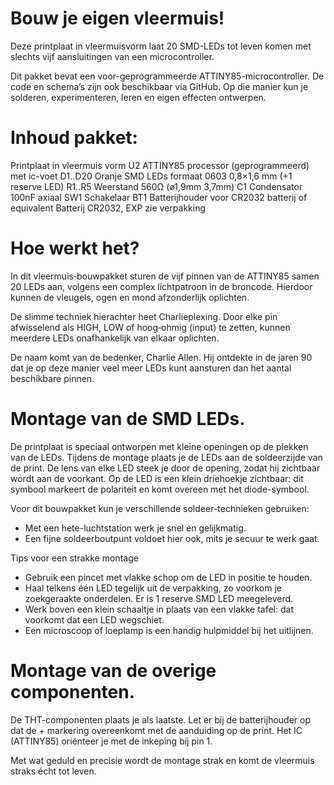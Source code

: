 # Bouw je eigen vleermuis!

Deze printplaat in vleermuisvorm laat 20 SMD-LEDs tot leven komen met slechts vijf aansluitingen van een microcontroller.

Dit pakket bevat een voor-geprogrammeerde ATTINY85-microcontroller. De code en schema’s zijn ook beschikbaar via GitHub. Op die manier kun je solderen, experimenteren, leren en eigen effecten ontwerpen.

# Inhoud pakket:

Printplaat in vleermuis vorm
U2 	ATTINY85 processor (geprogrammeerd) met ic-voet
D1..D20 	Oranje SMD LEDs formaat 0603 0,8×1,6 mm (+1 reserve LED)
R1..R5 	Weerstand 560Ω (ø1,9mm 3,7mm)
C1 	Condensator 100nF axiaal
SW1	Schakelaar
BT1	Batterijhouder voor CR2032 batterij of equivalent
Batterij 	CR2032, EXP zie verpakking

# Hoe werkt het?

In dit vleermuis‑bouwpakket sturen de vijf pinnen van de ATTINY85 samen 20 LEDs aan, volgens een complex lichtpatroon in de broncode. Hierdoor kunnen de vleugels, ogen en mond afzonderlijk oplichten. 

De slimme techniek hierachter heet Charlieplexing. Door elke pin afwisselend als HIGH, LOW of hoog‑ohmig (input) te zetten, kunnen meerdere LEDs onafhankelijk van elkaar oplichten. 

De naam komt van de bedenker, Charlie Allen. Hij ontdekte in de jaren 90 dat je op deze manier veel meer LEDs kunt aansturen dan het aantal beschikbare pinnen.

# Montage van de SMD LEDs.

De printplaat is speciaal ontworpen met kleine openingen op de plekken van de LEDs. Tijdens de montage plaats je de LEDs aan de soldeerzijde van de print. De lens van elke LED steek je door de opening, zodat hij zichtbaar wordt aan de voorkant. Op de LED is een klein driehoekje zichtbaar: dit symbool markeert de polariteit en komt overeen met het diode-symbool.

Voor dit bouwpakket kun je verschillende soldeer-technieken gebruiken:
- Met een hete-luchtstation werk je snel en gelijkmatig.
- Een fijne soldeerboutpunt voldoet hier ook, mits je secuur te werk gaat.

Tips voor een strakke montage
- Gebruik een pincet met vlakke schop om de LED in positie te houden.
- Haal telkens één LED tegelijk uit de verpakking, zo voorkom je zoekgeraakte onderdelen. Er is 1 reserve SMD LED meegeleverd.
- Werk boven een klein schaaltje in plaats van een vlakke tafel: dat voorkomt dat een LED wegschiet.
- Een microscoop of loeplamp is een handig hulpmiddel bij het uitlijnen.

# Montage van de overige componenten.

De THT-componenten plaats je als laatste. Let er bij de batterijhouder op dat de + markering overeenkomt met de aanduiding op de print. Het IC (ATTINY85) oriënteer je met de inkeping bij pin 1. 

Met wat geduld en precisie wordt de montage strak en komt de vleermuis straks écht tot leven.
